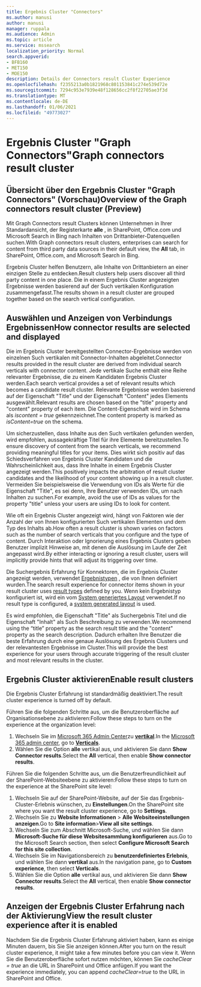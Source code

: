 ```yaml
---
title: Ergebnis Cluster "Connectors"
ms.author: manusi
author: manusi
manager: ruppala
ms.audience: Admin
ms.topic: article
ms.service: mssearch
localization_priority: Normal
search.appverid:
- BFB160
- MET150
- MOE150
description: Details der Connectors result Cluster Experience
ms.openlocfilehash: f2355213a0b1821968c801153841c274e539d72e
ms.sourcegitcommit: 7294c953e7939e48f128656cc2f8f22705ae3f3d
ms.translationtype: MT
ms.contentlocale: de-DE
ms.lasthandoff: 01/06/2021
ms.locfileid: "49773027"
---
```

# <a name="graph-connectors-result-cluster"></a><span data-ttu-id="b2176-103">Ergebnis Cluster "Graph Connectors"</span><span class="sxs-lookup"><span data-stu-id="b2176-103">Graph connectors result cluster</span></span>

## <a name="overview-of-the-graph-connectors-result-cluster-preview"></a><span data-ttu-id="b2176-104">Übersicht über den Ergebnis Cluster "Graph Connectors" (Vorschau)</span><span class="sxs-lookup"><span data-stu-id="b2176-104">Overview of the Graph connectors result cluster (Preview)</span></span>  

<span data-ttu-id="b2176-105">Mit Graph Connectors result Clusters können Unternehmen in Ihrer Standardansicht, der Registerkarte **alle** , in SharePoint, Office.com und Microsoft Search in Bing nach Inhalten von Drittanbieter-Datenquellen suchen.</span><span class="sxs-lookup"><span data-stu-id="b2176-105">With Graph connectors result clusters, enterprises can search for content from third party data sources in their default view, the **All** tab, in SharePoint, Office.com, and Microsoft Search in Bing.</span></span>

<span data-ttu-id="b2176-106">Ergebnis Cluster helfen Benutzern, alle Inhalte von Drittanbietern an einer einzigen Stelle zu entdecken.</span><span class="sxs-lookup"><span data-stu-id="b2176-106">Result clusters help users discover all third party content in one place.</span></span> <span data-ttu-id="b2176-107">Die in einem Ergebnis Cluster angezeigten Ergebnisse werden basierend auf der Such vertikalen Konfiguration zusammengefasst.</span><span class="sxs-lookup"><span data-stu-id="b2176-107">The results shown in a result cluster are grouped together based on the search vertical configuration.</span></span>

## <a name="how-connector-results-are-selected-and-displayed"></a><span data-ttu-id="b2176-108">Auswählen und Anzeigen von Verbindungs Ergebnissen</span><span class="sxs-lookup"><span data-stu-id="b2176-108">How connector results are selected and displayed</span></span>

<span data-ttu-id="b2176-109">Die im Ergebnis Cluster bereitgestellten Connector-Ergebnisse werden von einzelnen Such vertikalen mit Connector-Inhalten abgeleitet.</span><span class="sxs-lookup"><span data-stu-id="b2176-109">Connector results provided in the result cluster are derived from individual search verticals with connector content.</span></span> <span data-ttu-id="b2176-110">Jede vertikale Suche enthält eine Reihe relevanter Ergebnisse, die zu einem Kandidaten Ergebnis Cluster werden.</span><span class="sxs-lookup"><span data-stu-id="b2176-110">Each search vertical provides a set of relevant results which becomes a candidate result cluster.</span></span> <span data-ttu-id="b2176-111">Relevante Ergebnisse werden basierend auf der Eigenschaft "Title" und der Eigenschaft "Content" jedes Elements ausgewählt.</span><span class="sxs-lookup"><span data-stu-id="b2176-111">Relevant results are chosen based on the "title" property and "content" property of each item.</span></span> <span data-ttu-id="b2176-112">Die Content-Eigenschaft wird im Schema als *iscontent = true* gekennzeichnet.</span><span class="sxs-lookup"><span data-stu-id="b2176-112">The content property is marked as *isContent=true* on the schema.</span></span>

<span data-ttu-id="b2176-113">Um sicherzustellen, dass Inhalte aus den Such vertikalen gefunden werden, wird empfohlen, aussagekräftige Titel für ihre Elemente bereitzustellen.</span><span class="sxs-lookup"><span data-stu-id="b2176-113">To ensure discovery of content from the search verticals, we recommend providing meaningful titles for your items.</span></span> <span data-ttu-id="b2176-114">Dies wirkt sich positiv auf das Schiedsverfahren von Ergebnis Cluster Kandidaten und die Wahrscheinlichkeit aus, dass Ihre Inhalte in einem Ergebnis Cluster angezeigt werden.</span><span class="sxs-lookup"><span data-stu-id="b2176-114">This positively impacts the arbitration of result cluster candidates and the likelihood of your content showing up in a result cluster.</span></span> <span data-ttu-id="b2176-115">Vermeiden Sie beispielsweise die Verwendung von IDs als Werte für die Eigenschaft "Title", es sei denn, Ihre Benutzer verwenden IDs, um nach Inhalten zu suchen.</span><span class="sxs-lookup"><span data-stu-id="b2176-115">For example, avoid the use of IDs as values for the property "title" unless your users are using IDs to look for content.</span></span>

<span data-ttu-id="b2176-116">Wie oft ein Ergebnis Cluster angezeigt wird, hängt von Faktoren wie der Anzahl der von Ihnen konfigurierten Such vertikalen Elementen und dem Typ des Inhalts ab.</span><span class="sxs-lookup"><span data-stu-id="b2176-116">How often a result cluster is shown varies on factors such as the number of search verticals that you configure and the type of content.</span></span> <span data-ttu-id="b2176-117">Durch Interaktion oder Ignorierung eines Ergebnis Clusters geben Benutzer implizit Hinweise an, mit denen die Auslösung im Laufe der Zeit angepasst wird.</span><span class="sxs-lookup"><span data-stu-id="b2176-117">By either interacting or ignoring a result cluster, users will implicitly provide hints that will adjust its triggering over time.</span></span>

<span data-ttu-id="b2176-118">Die Suchergebnis Erfahrung für Konnektoren, die im Ergebnis Cluster angezeigt werden, verwendet [Ergebnistypen](https://docs.microsoft.com/microsoftsearch/customize-search-page#create-your-own-result-type) , die von Ihnen definiert wurden.</span><span class="sxs-lookup"><span data-stu-id="b2176-118">The search result experience for connector items shown in your result cluster uses [result types](https://docs.microsoft.com/microsoftsearch/customize-search-page#create-your-own-result-type) defined by you.</span></span> <span data-ttu-id="b2176-119">Wenn kein Ergebnistyp konfiguriert ist, wird ein vom [System generiertes Layout](https://docs.microsoft.com/microsoftsearch/customize-search-page#default-search-result-layout) verwendet.</span><span class="sxs-lookup"><span data-stu-id="b2176-119">If no result type is configured, a [system generated layout](https://docs.microsoft.com/microsoftsearch/customize-search-page#default-search-result-layout) is used.</span></span> 

<span data-ttu-id="b2176-120">Es wird empfohlen, die Eigenschaft "Title" als Suchergebnis Titel und die Eigenschaft "Inhalt" als Such Beschreibung zu verwenden.</span><span class="sxs-lookup"><span data-stu-id="b2176-120">We recommend using the “title” property as the search result title and the "content" property as the search description.</span></span> <span data-ttu-id="b2176-121">Dadurch erhalten Ihre Benutzer die beste Erfahrung durch eine genaue Auslösung des Ergebnis Clusters und der relevantesten Ergebnisse im Cluster.</span><span class="sxs-lookup"><span data-stu-id="b2176-121">This will provide the best experience for your users through accurate triggering of the result cluster and most relevant results in the cluster.</span></span> 

## <a name="enable-result-clusters"></a><span data-ttu-id="b2176-122">Ergebnis Cluster aktivieren</span><span class="sxs-lookup"><span data-stu-id="b2176-122">Enable result clusters</span></span>
  
<span data-ttu-id="b2176-123">Die Ergebnis Cluster Erfahrung ist standardmäßig deaktiviert.</span><span class="sxs-lookup"><span data-stu-id="b2176-123">The result cluster experience is turned off by default.</span></span>  

<span data-ttu-id="b2176-124">Führen Sie die folgenden Schritte aus, um die Benutzeroberfläche auf Organisationsebene zu aktivieren:</span><span class="sxs-lookup"><span data-stu-id="b2176-124">Follow these steps to turn on the experience at the organization level:</span></span>

1. <span data-ttu-id="b2176-125">Wechseln Sie im [Microsoft 365 Admin Center](https://admin.microsoft.com)zu [**vertikal**](https://admin.microsoft.com/Adminportal/Home#/MicrosoftSearch/verticals).</span><span class="sxs-lookup"><span data-stu-id="b2176-125">In the [Microsoft 365 admin center](https://admin.microsoft.com), go to [**Verticals**](https://admin.microsoft.com/Adminportal/Home#/MicrosoftSearch/verticals).</span></span>
2. <span data-ttu-id="b2176-126">Wählen Sie die Option **alle** vertikal aus, und aktivieren Sie dann **Show Connector results**.</span><span class="sxs-lookup"><span data-stu-id="b2176-126">Select  the **All** vertical, then enable **Show connector results**.</span></span> 


<span data-ttu-id="b2176-127">Führen Sie die folgenden Schritte aus, um die Benutzerfreundlichkeit auf der SharePoint-Websiteebene zu aktivieren:</span><span class="sxs-lookup"><span data-stu-id="b2176-127">Follow these steps to turn on the experience at the SharePoint site level:</span></span>

1. <span data-ttu-id="b2176-128">Wechseln Sie auf der SharePoint-Website, auf der Sie das Ergebnis-Cluster-Erlebnis wünschen, zu **Einstellungen**.</span><span class="sxs-lookup"><span data-stu-id="b2176-128">On the SharePoint site where you want the result cluster experience, go to **Settings**.</span></span>
2. <span data-ttu-id="b2176-129">Wechseln Sie zu **Website Informationen** > **Alle Websiteeinstellungen anzeigen**.</span><span class="sxs-lookup"><span data-stu-id="b2176-129">Go to **Site information**>**View all site settings**.</span></span>
3. <span data-ttu-id="b2176-130">Wechseln Sie zum Abschnitt Microsoft-Suche, und wählen Sie dann **Microsoft-Suche für diese Websitesammlung konfigurieren** aus.</span><span class="sxs-lookup"><span data-stu-id="b2176-130">Go to the Microsoft Search section, then select **Configure Microsoft Search for this site collection**.</span></span>
4. <span data-ttu-id="b2176-131">Wechseln Sie im Navigationsbereich zu **benutzerdefiniertes Erlebnis**, und wählen Sie dann **vertikal** aus.</span><span class="sxs-lookup"><span data-stu-id="b2176-131">In the navigation pane, go to **Custom experience**, then select **Verticals**.</span></span>
5. <span data-ttu-id="b2176-132">Wählen Sie die Option **alle** vertikal aus, und aktivieren Sie dann **Show Connector results**.</span><span class="sxs-lookup"><span data-stu-id="b2176-132">Select the **All** vertical, then enable **Show connector results**.</span></span>

## <a name="view-the-result-cluster-experience-after-it-is-enabled"></a><span data-ttu-id="b2176-133">Anzeigen der Ergebnis Cluster Erfahrung nach der Aktivierung</span><span class="sxs-lookup"><span data-stu-id="b2176-133">View the result cluster experience after it is enabled</span></span>

<span data-ttu-id="b2176-134">Nachdem Sie die Ergebnis Cluster Erfahrung aktiviert haben, kann es einige Minuten dauern, bis Sie Sie anzeigen können.</span><span class="sxs-lookup"><span data-stu-id="b2176-134">After you turn on the result cluster experience, it might take a few minutes before you can view it.</span></span> <span data-ttu-id="b2176-135">Wenn Sie die Benutzeroberfläche sofort nutzen möchten, können Sie *cacheClear = true* an die URL in SharePoint und Office anfügen.</span><span class="sxs-lookup"><span data-stu-id="b2176-135">If you want the experience immediately, you can append *cacheClear=true* to the URL in SharePoint and Office.</span></span>
